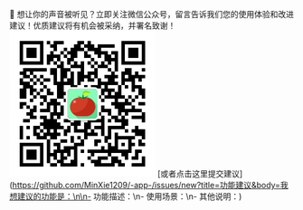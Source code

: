 📣 想让你的声音被听见？立即关注微信公众号，留言告诉我们您的使用体验和改进建议！优质建议将有机会被采纳，并署名致谢！
![公众号](app.jpg)
[或者点击这里提交建议](https://github.com/MinXie1209/-app-/issues/new?title=功能建议&body=我想建议的功能是：\n\n- 功能描述：\n- 使用场景：\n- 其他说明：)
